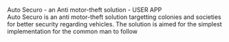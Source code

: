Auto Securo - an Anti motor-theft solution        - USER APP
<br>
Auto Securo is an anti motor-theft solution targetting colonies and societies for better security regarding vehicles. The solution is aimed for the simplest implementation for the common man to follow
